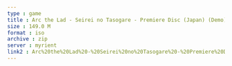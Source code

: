 ```yaml
---
type : game
title : Arc the Lad - Seirei no Tasogare - Premiere Disc (Japan) (Demo)
size : 149.0 M
format : iso
archive : zip
server : myrient
link2 : Arc%20the%20Lad%20-%20Seirei%20no%20Tasogare%20-%20Premiere%20Disc%20%28Japan%29%20%28Demo%29
---
```

